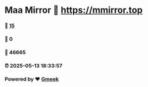 # Maa Mirror :link: https://mmirror.top 
### :page_facing_up: [15](https://mmirror.top/tag.html) 
### :speech_balloon: 0 
### :hibiscus: 46665 
### :alarm_clock: 2025-05-13 18:33:57 
### Powered by :heart: [Gmeek](https://github.com/Meekdai/Gmeek)
